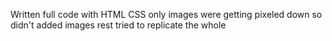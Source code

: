 Written full code with HTML CSS only images were getting pixeled down so didn't added images rest tried to replicate the whole
